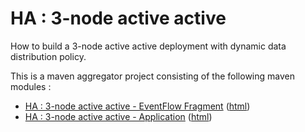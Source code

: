 # HA : 3-node active active

How to build a 3-node active active deployment with dynamic data distribution policy.

This is a maven aggregator project consisting of the following maven modules :

* [HA : 3-node active active - EventFlow Fragment](aa-3node-ef/src/site/markdown/index.md) ([html](https://tibcosoftware.github.io/tibco-streaming-samples/10.4.3/highavailability/aa-3node/aa-3node-ef/))
* [HA : 3-node active active - Application](aa-3node-app/src/site/markdown/index.md) ([html](https://tibcosoftware.github.io/tibco-streaming-samples/10.4.3/highavailability/aa-3node/aa-3node-app/))
